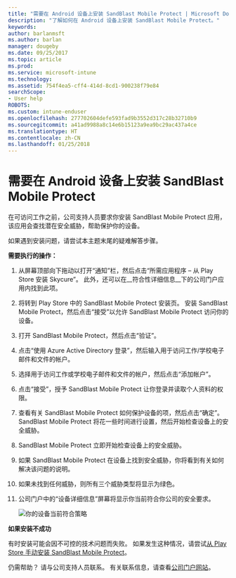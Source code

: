 ```yaml
---
title: "需要在 Android 设备上安装 SandBlast Mobile Protect | Microsoft Docs"
description: "了解如何在 Android 设备上安装 SandBlast Mobile Protect。"
keywords: 
author: barlanmsft
ms.author: barlan
manager: dougeby
ms.date: 09/25/2017
ms.topic: article
ms.prod: 
ms.service: microsoft-intune
ms.technology: 
ms.assetid: 754f4ea5-cff4-414d-8cd1-900238f79e84
searchScope:
- User help
ROBOTS: 
ms.custom: intune-enduser
ms.openlocfilehash: 277702604defe593fad9b3552d317c28b32710b9
ms.sourcegitcommit: a41ad9988a8c14e6b15123a9ea9bc29ac437a4ce
ms.translationtype: HT
ms.contentlocale: zh-CN
ms.lasthandoff: 01/25/2018
---
```

# <a name="you-need-to-install-sandblast-mobile-protect-on-your-android-device"></a>需要在 Android 设备上安装 SandBlast Mobile Protect

在可访问工作之前，公司支持人员要求你安装 SandBlast Mobile Protect 应用，该应用会查找潜在安全威胁，帮助保护你的设备。

如果遇到安装问题，请尝试本主题末尾的疑难解答步骤。

**需要执行的操作：**

1. 从屏幕顶部向下拖动以打开“通知”栏，然后点击“所需应用程序 – 从 Play Store 安装 Skycure”。 此外，还可以在__符合性详细信息__下的公司门户应用内找到此项。

2. 将转到 Play Store 中的 SandBlast Mobile Protect 安装页。 安装 SandBlast Mobile Protect，然后点击“接受”以允许 SandBlast Mobile Protect 访问你的设备。

3. 打开 SandBlast Mobile Protect，然后点击“验证”。

4. 点击“使用 Azure Active Directory 登录”，然后输入用于访问工作/学校电子邮件和文件的帐户。

5. 选择用于访问工作或学校电子邮件和文件的帐户，然后点击“添加帐户”。

6. 点击“接受”，授予 SandBlast Mobile Protect 让你登录并读取个人资料的权限。

7. 查看有关 SandBlast Mobile Protect 如何保护设备的项，然后点击“确定”。 SandBlast Mobile Protect 将花一些时间进行设置，然后开始检查设备上的安全威胁。

8. SandBlast Mobile Protect 立即开始检查设备上的安全威胁。

9.  如果 SandBlast Mobile Protect 在设备上找到安全威胁，你将看到有关如何解决该问题的说明。

10.  如果未找到任何威胁，则所有三个威胁类型将显示为绿色。

11. 公司门户中的“设备详细信息”屏幕将显示你当前符合你公司的安全要求。

    ![你的设备当前符合策略](./media/mtd-device-now-compliant-android.png)

**如果安装不成功**

有时安装可能会因不可控的技术问题而失败。 如果发生这种情况，请尝试[从 Play Store 手动安装 SandBlast Mobile Protect](https://play.google.com/store/apps/details?id=com.lacoon.security.fox)。

仍需帮助？ 请与公司支持人员联系。 有关联系信息，请查看[公司门户网站](https://portal.manage.microsoft.com#HelpDeskDialog)。
